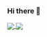 ### Hi there 👋
<a href="https://github.com/kariSpace">
  <img align="center"  src="https://github-readme-stats.vercel.app/api?username=KariSpace&theme=tokyonight&bg_color=0d1117&show_icons=true&hide_border=true&icon_color=58a6ff&title_color=58a6ff" />
</a>
<a href="https://github.com/kariSpace">
  <img align="center" src="https://github-readme-stats.vercel.app/api/top-langs/?username=KariSpace&theme=tokyonight&show_icons=true&hide_border=true&icon_color=58a6ff&title_color=58a6ff&bg_color=0d1117&layout=compact" />
</a>



<!--
**KariSpace/KariSpace** is a ✨ _special_ ✨ repository because its `README.md` (this file) appears on your GitHub profile.

Here are some ideas to get you started:

- 🔭 I’m currently working on ...
- 🌱 I’m currently learning ...
- 👯 I’m looking to collaborate on ...
- 🤔 I’m looking for help with ...
- 💬 Ask me about ...
- 📫 How to reach me: ...
- 😄 Pronouns: ...
- ⚡ Fun fact: ...
-->
